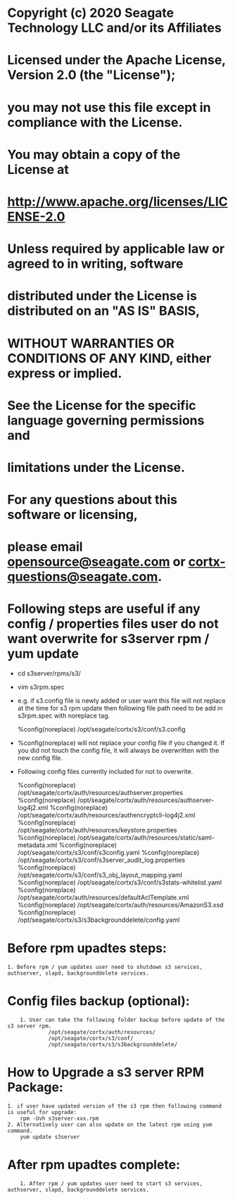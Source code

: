 #
# Copyright (c) 2020 Seagate Technology LLC and/or its Affiliates
#
# Licensed under the Apache License, Version 2.0 (the "License");
# you may not use this file except in compliance with the License.
# You may obtain a copy of the License at
#
#    http://www.apache.org/licenses/LICENSE-2.0
#
# Unless required by applicable law or agreed to in writing, software
# distributed under the License is distributed on an "AS IS" BASIS,
# WITHOUT WARRANTIES OR CONDITIONS OF ANY KIND, either express or implied.
# See the License for the specific language governing permissions and
# limitations under the License.
#
# For any questions about this software or licensing,
# please email opensource@seagate.com or cortx-questions@seagate.com.
#

# Following steps are useful if any config / properties files user do not want overwrite for s3server rpm / yum update

- cd s3server/rpms/s3/
- vim s3rpm.spec
- e.g. if s3.config file is newly added or user want this file will not replace at the time for s3 rpm update then
  following file path need to be add in s3rpm.spec with noreplace tag.

	%config(noreplace) /opt/seagate/cortx/s3/conf/s3.config

- %config(noreplace) will not replace your config file if you changed it.
  If you did not touch the config file, it will always be overwritten with the new config file.

- Following config files currently included for not to overwrite.

	%config(noreplace) /opt/seagate/cortx/auth/resources/authserver.properties
	%config(noreplace) /opt/seagate/cortx/auth/resources/authserver-log4j2.xml
	%config(noreplace) /opt/seagate/cortx/auth/resources/authencryptcli-log4j2.xml
	%config(noreplace) /opt/seagate/cortx/auth/resources/keystore.properties
	%config(noreplace) /opt/seagate/cortx/auth/resources/static/saml-metadata.xml
	%config(noreplace) /opt/seagate/cortx/s3/conf/s3config.yaml
	%config(noreplace) /opt/seagate/cortx/s3/conf/s3server_audit_log.properties
	%config(noreplace) /opt/seagate/cortx/s3/conf/s3_obj_layout_mapping.yaml
	%config(noreplace) /opt/seagate/cortx/s3/conf/s3stats-whitelist.yaml
	%config(noreplace) /opt/seagate/cortx/auth/resources/defaultAclTemplate.xml
	%config(noreplace) /opt/seagate/cortx/auth/resources/AmazonS3.xsd
	%config(noreplace) /opt/seagate/cortx/s3/s3backgrounddelete/config.yaml


# Before rpm upadtes steps:
	1. Before rpm / yum updates user need to shutdown s3 services, authserver, slapd, backgrounddelete services.

# Config files backup (optional):

        1. User can take the following folder backup before update of the s3 server rpm.
                 /opt/seagate/cortx/auth/resources/
                 /opt/seagate/cortx/s3/conf/
                 /opt/seagate/cortx/s3/s3backgrounddelete/

# How to Upgrade a s3 server RPM Package:

	1. if user have updated version of the s3 rpm then following command is useful for upgrade:
		rpm -Uvh s3server-xxx.rpm
	2. Alternatively user can also update on the latest rpm using yum command.
		yum update s3server

# After rpm upadtes complete:
        1. After rpm / yum updates user need to start s3 services, authserver, slapd, backgrounddelete services.
